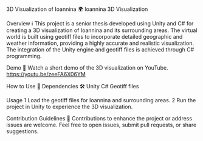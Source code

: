 3D Visualization of Ioannina 🌍
Ioannina 3D Visualization

Overview ℹ️
This project is a senior thesis developed using Unity and C# for creating a 3D visualization of Ioannina and its surrounding areas. The virtual world is built using geotiff files to incorporate detailed geographic and weather information, providing a highly accurate and realistic visualization. The integration of the Unity engine and geotiff files is achieved through C# programming.

Demo 🎥
Watch a short demo of the 3D visualization on YouTube. https://youtu.be/zeeFA6X06YM

How to Use 🚀
Dependencies 🛠️
Unity
C#
Geotiff files

Usage
1 Load the geotiff files for Ioannina and surrounding areas.
2 Run the project in Unity to experience the 3D visualization.

Contribution Guidelines 🤝
Contributions to enhance the project or address issues are welcome. Feel free to open issues, submit pull requests, or share suggestions.

